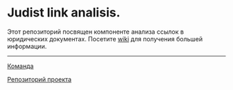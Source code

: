 # Judist link analisis.
Этот репозиторий посвящен компоненте анализа ссылок в юридических документах. Посетите [wiki](https://github.com/robot-lab/judyst-link-analysis/wiki) для получения большей информации. 


***
[Команда](https://github.com/robot-lab/judyst-main-web-service/wiki/Team-members)

[Репозиторий проекта](https://github.com/robot-lab/judyst-main-web-service)

